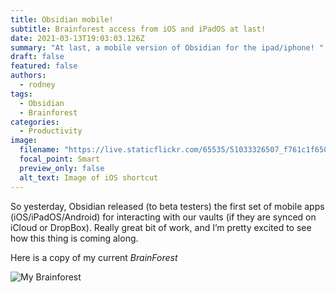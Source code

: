 ```yaml
---
title: Obsidian mobile!
subtitle: Brainforest access from iOS and iPadOS at last!
date: 2021-03-13T19:03:03.126Z
summary: "At last, a mobile version of Obsidian for the ipad/iphone! "
draft: false
featured: false
authors:
  - rodney
tags:
  - Obsidian
  - Brainforest
categories:
  - Productivity
image:
  filename: "https://live.staticflickr.com/65535/51033326507_f761c1f650_c_d.jpg"
  focal_point: Smart
  preview_only: false
  alt_text: Image of iOS shortcut
---
```

So yesterday, Obsidian released (to beta testers) the first set of mobile apps (iOS/iPadOS/Android) for interacting with our vaults (if they are synced on iCloud or DropBox).  Really great bit of work, and I’m pretty excited to see how this thing is coming along.  

Here is a copy of my current *BrainForest*

![My Brainforest](https://live.staticflickr.com/65535/51052087977_3624c7589d_c_d.jpg)
